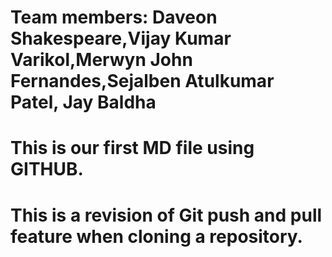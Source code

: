 # Team members: Daveon Shakespeare,Vijay Kumar Varikol,Merwyn John Fernandes,Sejalben Atulkumar Patel, Jay Baldha
# This is our first MD file using GITHUB.
# This is a revision of Git push and pull feature when cloning a repository.